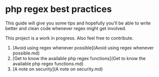 # php regex best practices

This guide will give you some tips and hopefully you'll be able to write better and clean code whenever regex might get involved.
 
This project is a work in progress. Also feel free to contribute.

1. [Avoid using regex whenever possible](Avoid using regex whenever possible.md)
2. [Get to know the available php regex functions](Get to know the available php regex functions.md)
3. [A note on security](A note on security.md)